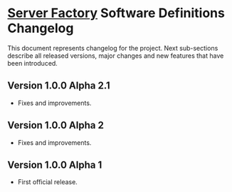 # [Server Factory](https://github.com/Server-Factory/Core-Framework) Software Definitions Changelog

This document represents changelog for the project. Next sub-sections describe all released versions, major changes and
new features that have been introduced.

## Version 1.0.0 Alpha 2.1

- Fixes and improvements.

## Version 1.0.0 Alpha 2

- Fixes and improvements.

## Version 1.0.0 Alpha 1

- First official release.
